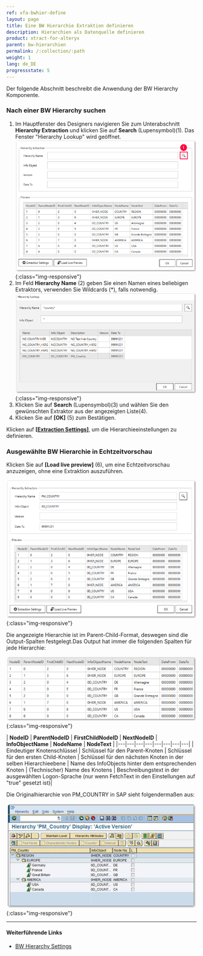 ```yaml
---
ref: xfa-bwhier-define
layout: page
title: Eine BW Hierarchie Extraktion definieren
description: Hierarchien als Datenquelle definieren
product: xtract-for-alteryx
parent: bw-hierarchien
permalink: /:collection/:path
weight: 1
lang: de_DE
progressstate: 5
---
```

Der folgende Abschnitt beschreibt die Anwendung der BW Hierarchy Komponente.

### Nach einer BW Hierarchy suchen

1. Im Hauptfenster des Designers navigieren Sie zum Unterabschnitt **Hierarchy Extraction** und klicken Sie auf  **Search** (Lupensymbol)(1). Das Fenster "Hierarchy Lookup" wird geöffnet. 
![Define-Data-Source-Hierarchy](/img/content/xfa/Define-Data-Source-Hierarchy_1.png){:class="img-responsive"}
2. Im Feld **Hierarchy Name** (2) geben Sie einen Namen eines beliebigen Extraktors, verwenden Sie Wildcards (*), falls notwendig.
![Look-Up-Hierarchy](/img/content/extractors.bwhier/Look-Up-Hierarchy.png){:class="img-responsive"}
3. Klicken Sie auf **Search** (Lupensymbol)(3) und wählen Sie den gewünschten Extraktor aus der angezeigten Liste(4).
4. Klicken Sie auf **[OK]** (5) zum Bestätigen.

Klicken auf **[[Extraction Settings](./hierarchie-extraktionseinstellungen)]**, um die Hierarchieeinstellungen zu definieren.

### Ausgewählte BW Hierarchie in Echtzeitvorschau
Klicken Sie auf **[Load live preview]** (6), um eine Echtzeitvorschau anzuzeigen, ohne eine Extraktion auszuführen.<br>

![Define-Data-Source-Hierarchy](/img/content/extractors.bwhier/Define-Data-Source-Hierarchy.png){:class="img-responsive"}

Die angezeigte Hierarchie ist im Parent-Child-Format, deswegen sind die Output-Spalten festgelegt.Das Output hat immer die folgenden Spalten für jede Hierarchie:

![Hierarchy-Table-Output](/img/content/xfa/Hierarchy-Table-Output-Result.png){:class="img-responsive"}

| **NodeID** | **ParentNodeID**  | **FirstChildNodeID**  |  **NextNodeID** | **InfoObjectName**  | **NodeName** | **NodeText**  |
|---|---|---|---|---|---|---|---|
| Eindeutiger Knotenschlüssel  | Schlüssel für den Parent-Knoten  | Schlüssel für den ersten Child-Knoten  | Schlüssel für den nächsten Knoten in der selben Hierarchieebene  | Name des InfoObjects hinter dem entsprechenden Knoten  | (Technischer) Name des Knotens | Beschreibungstext in der ausgewählten Logon-Sprache (nur wenn FetchText in den Einstellungen auf "true" gesetzt ist)|


Die Originalhierarchie von PM_COUNTRY in SAP sieht folgendermaßen aus:

![Hierarchy-Table-SAP](/img/content/extractors.bwhier/Hierarchy-Table-Output.png){:class="img-responsive"}


****
#### Weiterführende Links
- [BW Hierarchy Settings](./hierarchie-extraktionseinstellungen)
